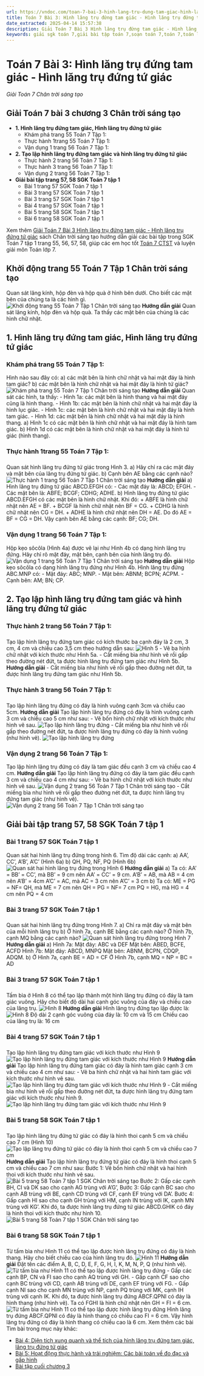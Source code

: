 ```yaml
---
url: https://vndoc.com/toan-7-bai-3-hinh-lang-tru-dung-tam-giac-hinh-lang-tru-dung-tu-giac-270642
title: Toán 7 Bài 3: Hình lăng trụ đứng tam giác - Hình lăng trụ đứng tứ giác - Giải Toán 7 Chân trời sáng tạo - VnDoc.com
date_extracted: 2025-04-14 15:57:38
description: Giải Toán 7 Bài 3 Hình lăng trụ đứng tam giác - Hình lăng trụ đứng tứ giác Chân trời sáng tạo bao gồm đáp án và lời giải chi tiết cho từng bài tập trong SGK Toán 7 cho các em học sinh tham khảo luyện Giải Toán 7 hiệu quả.
keywords: giải sgk toán 7,giải bài tập toán 7,soạn toán 7,toán 7,toán lớp 7,giải toán 7,sgk toán 7,toan 7,giai toan 7,toán 7 tập 1,toán lớp 7 tập 1,sgk toán 7 tập 1,toán 7 chân trời sáng tạo,giải toán 7 chân trời sáng tạo,Toán 7 bài 3 Hình lăng trụ đứng tam giác Hình lăng trụ đứng tứ giác,giải Toán 7 bài 3,Hình lăng trụ đứng tam giác Hình lăng trụ đứng tứ giác,hình học 7,giải toán 7 trang 57 chân trời sáng tạo,bài 3 hình lăng trụ đứng tam giác hình lăng trụ đứng tứ giác
---
```


# Toán 7 Bài 3: Hình lăng trụ đứng tam giác - Hình lăng trụ đứng tứ giác
 _Giải Toán 7 Chân trời sáng tạo_
## **Giải Toán 7 bài 3 chương 3 Chân trời sáng tạo**
  * **1\. Hình lăng trụ đứng tam giác, Hình lăng trụ đứng tứ giác**
    * Khám phá trang 55 Toán 7 Tập 1: 
    * Thực hành 1trang 55 Toán 7 Tập 1:
    * Vận dụng 1 trang 56 Toán 7 Tập 1: 
  * **2\. Tạo lập hình lăng trụ đứng tam giác và hình lăng trụ đứng tứ giác**
    * Thực hành 2 trang 56 Toán 7 Tập 1:
    * Thực hành 3 trang 56 Toán 7 Tập 1:
    * Vận dụng 2 trang 56 Toán 7 Tập 1: 
  * **Giải bài tập trang 57, 58 SGK Toán 7 tập 1**
    * Bài 1 trang 57 SGK Toán 7 tập 1
    * Bài 3 trang 57 SGK Toán 7 tập 1
    * Bài 3 trang 57 SGK Toán 7 tập 1
    * Bài 4 trang 57 SGK Toán 7 tập 1
    * Bài 5 trang 58 SGK Toán 7 tập 1
    * Bài 6 trang 58 SGK Toán 7 tập 1

Xem thêm
[Giải Toán 7 Bài 3 Hình lăng trụ đứng tam giác - Hình lăng trụ đứng tứ giác](<https://vndoc.com/toan-7-bai-3-hinh-lang-tru-dung-tam-giac-hinh-lang-tru-dung-tu-giac-270642>) sách Chân trời sáng tạo hướng dẫn giải các bài tập trong SGK Toán 7 tập 1 trang 55, 56, 57, 58, giúp các em học tốt [Toán 7 CTST](<https://vndoc.com/toan-7-tap-1-ctst>) và luyện giải môn Toán lớp 7.
## **Khởi động trang 55 Toán 7 Tập 1 Chân trời sáng tạo**
Quan sát lăng kính, hộp đèn và hộp quà ở hình bên dưới. Cho biết các mặt bên của chúng ta là các hình gì.
![Khởi động trang 55 Toán 7 Tập 1 Chân trời sáng tạo](https://i.vdoc.vn/data/image/2024/09/20/khoi-dong-trang-55-toan-7-tap-1.png)
**Hướng dẫn giải**
Quan sát lăng kính, hộp đèn và hộp quà. Ta thấy các mặt bên của chúng là các hình chữ nhật.
## **1\. Hình lăng trụ đứng tam giác, Hình lăng trụ đứng tứ giác**
### **Khám phá trang 55 Toán 7 Tập 1:**
Hình nào sau đây có:
a\) các mặt bên là hình chữ nhật và hai mặt đáy là hình tam giác?
b\) các mặt bên là hình chữ nhật và hai mặt đáy là hình tứ giác?
![Khám phá trang 55 Toán 7 Tập 1 Chân trời sáng tạo](https://i.vdoc.vn/data/image/2023/09/27/kham-pha-trang-55-toan-7-tap-1.png)
**Hướng dẫn giải**
Quan sát các hình, ta thấy:
\- Hình 1a: các mặt bên là hình thang và hai mặt đáy cũng là hình thang.
\- Hình 1b: các mặt bên là hình chữ nhật và hai mặt đáy là hình lục giác.
\- Hình 1c: các mặt bên là hình chữ nhật và hai mặt đáy là hình tam giác.
\- Hình 1d: các mặt bên là hình chữ nhật và hai mặt đáy là hình thang.
a\) Hình 1c có các mặt bên là hình chữ nhật và hai mặt đáy là hình tam giác.
b\) Hình 1d có các mặt bên là hình chữ nhật và hai mặt đáy là hình tứ giác \(hình thang\).
### Thực hành 1**trang 55 Toán 7 Tập 1:**
### 
Quan sát hình lăng trụ đứng tứ giác trong Hình 3.
a\) Hãy chỉ ra các mặt đáy và mặt bên của lăng trụ đứng tứ giác.
b\) Cạnh bên AE bằng các cạnh nào?
![Thực hành 1 trang 56 Toán 7 Tập 1 Chân trời sáng tạo](https://i.vdoc.vn/data/image/2023/09/27/thuc-hanh-1-trang-56-toan-7-tap-1.png)
**Hướng dẫn giải**
a\) Hình lăng trụ đứng tứ giác ABCD.EFGH có:
\- Các mặt đáy là: ABCD; EFGH.
\- Các mặt bên là: ABFE; BCGF; CDHG; ADHE.
b\) Hình lăng trụ đứng tứ giác ABCD.EFGH có các mặt bên là hình chữ nhật.
Khi đó:
\+ ABFE là hình chữ nhật nên AE = BF.
\+ BCGF là hình chữ nhật nên BF = CG.
\+ CDHG là hình chữ nhật nên CG = DH.
\+ ADHE là hình chữ nhật nên DH = AE.
Do đó AE = BF = CG = DH.
Vậy cạnh bên AE bằng các cạnh: BF; CG; DH.
### **Vận dụng 1 trang 56 Toán 7 Tập 1:**
Hộp kẹo sôcôla \(Hình 4a\) được vẽ lại như Hình 4b có dạng hình lăng trụ đứng. Hãy chỉ rõ mặt đáy, mặt bên, cạnh bên của hình lăng trụ đó.
![Vận dụng 1 trang 56 Toán 7 Tập 1 Chân trời sáng tạo](https://i.vdoc.vn/data/image/2023/09/27/van-dung-1-trang-56-toan-7-tap-1.png)
**Hướng dẫn giải**
Hộp kẹo sôcôla có dạng hình lăng trụ đứng như Hình 4b.
Hình lăng trụ đứng ABC.MNP có:
\- Mặt đáy: ABC; MNP.
\- Mặt bên: ABNM; BCPN; ACPM.
\- Cạnh bên: AM; BN; CP.
## **2\. Tạo lập hình lăng trụ đứng tam giác và hình lăng trụ đứng tứ giác**
### Thực hành 2 **trang 56 Toán 7 Tập 1:**
### 
Tạo lập hình lăng trụ đứng tam giác có kích thước ba cạnh đáy là 2 cm, 3 cm, 4 cm và chiều cao 3,5 cm theo hướng dẫn sau:
![Hình 5](https://i.vdoc.vn/data/image/2023/09/27/Toan-7-bai-3-2.jpg)
\- Vẽ ba hình chữ nhật với kích thước như Hình 5a.
\- Cắt miếng bìa như hình vẽ rồi gấp theo đường nét đứt, ta được hình lăng trụ đứng tam giác như Hình 5b.
**Hướng dẫn giải**
\- Cắt miếng bìa như hình vẽ rồi gấp theo đường nét đứt, ta được hình lăng trụ đứng tam giác như Hình 5b.
### Thực hành 3 **trang 56 Toán 7 Tập 1:**
### 
Tạo lập hình lăng trụ đứng có đáy là hình vuông cạnh 3cm và chiều cao 5cm.
**Hướng dẫn giải**
Tạo lập hình lăng trụ đứng có đáy là hình vuông cạnh 3 cm và chiều cao 5 cm như sau:
\- Vẽ bốn hình chữ nhật với kích thước như hình vẽ sau.
![Tạo lập hình lăng trụ đứng ](https://i.vdoc.vn/data/image/2023/09/27/Toan-7-bai-3-3.jpg)
\- Cắt miếng bìa như hình vẽ rồi gấp theo đường nét đứt, ta được hình lăng trụ đứng có đáy là hình vuông \(như hình vẽ\).
![Tạo lập hình lăng trụ đứng ](https://i.vdoc.vn/data/image/2023/09/27/Toan-7-bai-3-4.jpg)
### **Vận dụng 2 trang 56 Toán 7 Tập 1:**
Tạo lập hình lăng trụ đứng có đáy là tam giác đều cạnh 3 cm và chiều cao 4 cm.
**Hướng dẫn giải**
Tạo lập hình lăng trụ đứng có đáy là tam giác đều cạnh 3 cm và chiều cao 4 cm như sau:
\- Vẽ ba hình chữ nhật với kích thước như hình vẽ sau.
![Vận dụng 2 trang 56 Toán 7 Tập 1 Chân trời sáng tạo](https://i.vdoc.vn/data/image/2023/09/27/van-dung-2-trang-56-toan-7-tap-1.png)
\- Cắt miếng bìa như hình vẽ rồi gấp theo đường nét đứt, ta được hình lăng trụ đứng tam giác \(như hình vẽ\).
![Vận dụng 2 trang 56 Toán 7 Tập 1 Chân trời sáng tạo](https://i.vdoc.vn/data/image/2023/09/27/van-dung-2-trang-56-toan-7-tap-1-1.png)
## Giải bài tập trang 57, 58 SGK Toán 7 tập 1
### **Bài 1 trang 57 SGK Toán 7 tập 1**
Quan sát hai hình lăng trụ đứng trong hình 6. Tìm độ dài các cạnh:
a\) AA’, CC’, A’B’, A’C’ \(Hình 6a\)
b\) QH, PQ, NF, PQ \(Hình 6b\)
![Quan sát hai hình lăng trụ đứng trong Hình 6](https://i.vdoc.vn/data/image/2022/07/12/bai-1-trang-57-toan-lop-7-tap-1.png)
**Hướng dẫn giải**
a\) Ta có: AA’ = BB’ = CC’, mà BB’ = 9 cm nên AA’ = CC’ = 9 cm.
A’B’ = AB, mà AB = 4 cm nên A’B’ = 4cm
A’C’ = AC, mà AC = 3 cm nên A’C’ = 3 cm
b\) Ta có: ME = PG = NF= QH, mà ME = 7 cm nên QH = PG = NF= 7 cm
PQ = HG, mà HG = 4 cm nên PQ = 4 cm
### **Bài 3 trang 57 SGK Toán 7 tập 1**
### 
Quan sát hai hình lăng trụ đứng trong Hình 7.
a\) Chỉ ra mặt đáy và mặt bên của mỗi hình lăng trụ
b\) Ở hình 7a, cạnh BE bằng các cạnh nào? Ở hình 7b, cạnh MQ bằng các cạnh nào?
![Quan sát hình lăng trụ đứng trong Hình 7](https://i.vdoc.vn/data/image/2022/07/12/bai-2-trang-57-toan-lop-7-tap-1.png)
**Hướng dẫn giải**
a\) Hình 7a: Mặt đáy: ABC và DEF
Mặt bên: ABED, BCFE, ACFD
Hình 7b: Mặt đáy: ABCD, MNPQ
Mặt bên: ABNM, BCPN, CDQP, ADQM.
b\) Ở Hình 7a, cạnh BE = AD = CF
Ở Hình 7b, cạnh MQ = NP = BC = AD
### **Bài 3 trang 57 SGK Toán 7 tập 1**
### 
Tấm bìa ở Hình 8 có thể tạo lập thành một hình lăng trụ đứng có đáy là tam giác vuông. Hãy cho biết độ dài hai cạnh góc vuông của đáy và chiều cao của lăng trụ.
![Hình 8](https://i.vdoc.vn/data/image/2022/07/12/Toan-7-chuong-3-bai-3-3.jpg)
**Hướng dẫn giải**
Hình lăng trụ đứng tạo lập được là:
![Hình 8](https://i.vdoc.vn/data/image/2022/07/12/Toan-7-chuong-3-bai-3-4.jpg)
Độ dài 2 cạnh góc vuông của đáy là: 10 cm và 15 cm
Chiều cao của lăng trụ là: 16 cm
### **Bài 4 trang 57 SGK Toán 7 tập 1**
### 
Tạo lập hình lăng trụ đứng tam giác với kích thước như Hình 9
![Tạo lập hình lăng trụ đứng tam giác với kích thước như Hình 9](https://i.vdoc.vn/data/image/2022/07/12/bai-4-trang-57-toan-lop-7-tap-1.png)
**Hướng dẫn giải**
Tạo lập hình lăng trụ đứng tam giác có đáy là hình tam giác cạnh 3 cm và chiều cao 4 cm như sau:
\- Vẽ ba hình chữ nhật và hai hình tam giác với kích thước như hình vẽ sau.
![Tạo lập hình lăng trụ đứng tam giác với kích thước như Hình 9](https://i.vdoc.vn/data/image/2022/07/12/bai-4-trang-57-toan-lop-7-tap-1-1.png)
\- Cắt miếng bìa như hình vẽ rồi gấp theo đường nét đứt, ta được hình lăng trụ đứng tam giác với kích thước như hình 9.
![Tạo lập hình lăng trụ đứng tam giác với kích thước như Hình 9](https://i.vdoc.vn/data/image/2022/07/12/bai-4-trang-57-toan-lop-7-tap-1-2.png)
### **Bài 5 trang 58 SGK Toán 7 tập 1**
### 
Tạo lập hình lăng trụ đứng tứ giác có đáy là hình thoi cạnh 5 cm và chiều cao 7 cm \(Hình 10\)
![Tạo lập lăng trụ đứng tứ giác có đáy là hình thoi cạnh 5 cm và chiều cao 7 cm](https://i.vdoc.vn/data/image/2022/07/12/bai-5-trang-58-toan-lop-7-tap-1.png)
**Hướng dẫn giải**
Tạo lập hình lăng trụ đứng tứ giác có đáy là hình thoi cạnh 5 cm và chiều cao 7 cm như sau:
Bước 1: Vẽ bốn hình chữ nhật và hai hình thoi với kích thước như hình vẽ sau.
![Bài 5 trang 58 Toán 7 tập 1 SGK Chân trời sáng tạo](https://i.vdoc.vn/data/image/2023/09/27/Bai-5-trang-58-Toan-7-tap-1-SGK-Chan-troi-sang-tao-1.png)
Bước 2: Gấp các cạnh BH, CI và DK sao cho cạnh AG trùng với A’G’,
Bước 3: Gấp cạnh BC sao cho cạnh AB trùng với BE, cạnh CD trùng với CF, cạnh EF trùng với DA’.
Bước 4: Gấp cạnh HI sao cho cạnh GH trùng với HM, cạnh IN trùng với IK, cạnh MN trùng với KG’.
Khi đó, ta được hình lăng trụ đứng tứ giác ABCD.GHIK có đáy là hình thoi với kích thước như hình 10.
![Bài 5 trang 58 Toán 7 tập 1 SGK Chân trời sáng tạo](https://i.vdoc.vn/data/image/2023/09/27/Bai-5-trang-58-Toan-7-tap-1-SGK-Chan-troi-sang-tao-2.png)
### **Bài 6 trang 58 SGK Toán 7 tập 1**
### 
Từ tấm bìa như Hình 11 có thể tạo lập được hình lăng trụ đứng có đáy là hình thang.
Hãy cho biết chiều cao của hình lăng trụ đó.
![Hình 11](https://i.vdoc.vn/data/image/2022/07/12/Toan-7-chuong-3-bai-3-9.jpg)
**Hướng dẫn giải**
Đặt tên các điểm A, B, C, D, E, F, G, H, I, K, M, N, P, Q \(như hình vẽ\).
![Từ tấm bìa như Hình 11 có thể tạo lập được hình lăng trụ đứng](https://i.vdoc.vn/data/image/2022/07/12/bai-6-trang-58-toan-lop-7-tap-1-1.png)
\- Gấp các cạnh BP, CN và FI sao cho cạnh AQ trùng với GH.
\- Gấp cạnh CF sao cho cạnh BC trùng với CD, cạnh AB trùng với DE, cạnh EF trùng với FG.
\- Gấp cạnh NI sao cho cạnh MN trùng với NP, cạnh PQ trùng với MK, cạnh IH trùng với cạnh IK.
Khi đó, ta được hình lăng trụ đứng ABCF.QPNI có đáy là hình thang \(như hình vẽ\).
Ta có FGHI là hình chữ nhật nên GH = FI = 6 cm.
![Từ tấm bìa như Hình 11 có thể tạo lập được hình lăng trụ đứng](https://i.vdoc.vn/data/image/2022/07/12/bai-6-trang-58-toan-lop-7-tap-1-2.png)
Hình lăng trụ đứng ABCF.QPNI có đáy là hình thang có chiều cao FI = 6 cm.
Vậy hình lăng trụ đứng có đáy là hình thang có chiều cao là 6 cm.
Xem thêm các bài Tìm bài trong mục này khác:
  * [Bài 4: Diện tích xung quanh và thể tích của hình lăng trụ đứng tam giác, lăng trụ đứng tứ giác ](</toan-7-bai-4-dien-tich-xung-quanh-va-the-tich-cua-hinh-lang-tru-dung-tam-giac-lang-tru-dung-tu-giac-270663>)
  * [Bài 5: Hoạt động thực hành và trải nghiệm: Các bài toán về đo đạc và gấp hình](</toan-7-bai-5-hoat-dong-thuc-hanh-va-trai-nghiem-cac-bai-toan-ve-do-dac-va-gap-hinh-270668>)
  * [Bài tập cuối chương 3](</toan-7-bai-tap-cuoi-chuong-3-270673>)

